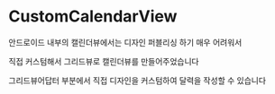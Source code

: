 # CustomCalendarView

안드로이드 내부의 캘린더뷰에서는
디자인 퍼블리싱 하기 매우 어려워서

직접 커스텀해서 그리드뷰로 캘린더뷰를 만들어주었습니다

그리드뷰어답터 부분에서 직접 디자인을 커스텀하여 달력을 작성할 수 있습니다
